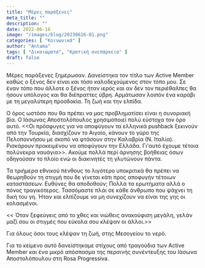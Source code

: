 ```yaml
---
title: "Μέρες παράξενες"
meta_title: ""
description: ""
date: 2022-06-16
image: "/images/blog/20230616-01.png"
categories: [ "Κοινωνικά" ]
author: "Antama"
tags: [ "Δικαιώματα", "Κρατική ανεπάρκεια" ]
draft: false
---
```


Μέρες παράξενες ξημέρωσαν. Δανείστηκα τον τίτλο των Αctive Member καθώς ο ξένος δεν είναι και τόσο καλοδεχούμενος στον
τόπο μου. Σε έναν τόπο που άλλοτε ο ξένος ήταν ιερός και αν δεν τον περιέθαλπες θα ήσουν υπόλογος και θα διέπραττες
ύβρη. Αρμάτωσαν λοιπόν ένα καράβι με τη μεγαλύτερη προσδοκία. Τη ζωή και την ελπίδα.

Ο όρος ωστόσο που θα πρέπει να μας προβληματίσει είναι η συνοριακή βία. Ο Ιάσωνας Αποστολόπουλος χρησιμοποιεί πολύ
εύστοχα τον όρο αυτό. <<Οι πρόσφυγες για να αποφύγουν τα ελληνικά pushback ξεκινούν από την Τουρκία, διασχίζουν το
Αιγαίο, κάνουν το γύρο της Πελοποννήσου με σκοπό να φτάσουν στην Καλαβρία (Ν. Ιταλία). Ρισκάρουν προκειμένου να
αποφύγουν την Ελλάδα. Γι'αυτό έχουμε τέτοια πολύνεκρα ναυάγια>>.
Ακούμε πολλά περί άρνησης βοήθειας όσων οδηγούσαν το πλοίο ενώ οι διακινητές τη γλυτώνουν πάντα.

Τα τριήμερα εθνικού πένθους το λιγότερο υποκριτικά θα πρέπει να θεωρηθούν τη στιγμή που δε γίνεται κάτι προς αποφυγήν
τέτοιων καταστάσεων. Ευθύνες θα αποδοθούν;
Πολλά τα ερωτήματα αλλά ο πόνος τραγικότερος. Τασσόμαστε πλάι σε κάθε άνθρωπο που ψάχνει τη δική του γη. Ήταν και
ελπίζουμε να μη συνεχίζουν να είναι της γης οι κολασμένοι.

<< Όταν ξεφεύγεις από το χθες και νιώθεις ανακούφιση μεγάλη, γελάν μαζί σου οι στιγμές που εύκολα σου κλέψαν οι άλλοι.>>

Για όλους όσοι τους κλέψαν τη ζωή, στης Μεσογείου το νερό.

Για το κείμενο αυτό δανείστηκαμε στίχους από τραγούδια των Active Member και ένα μικρό απόσπασμα της περσινής
συνέντευξης του Ιάσωνα Αποστολόπουλου στη Rosa Progressiva.
